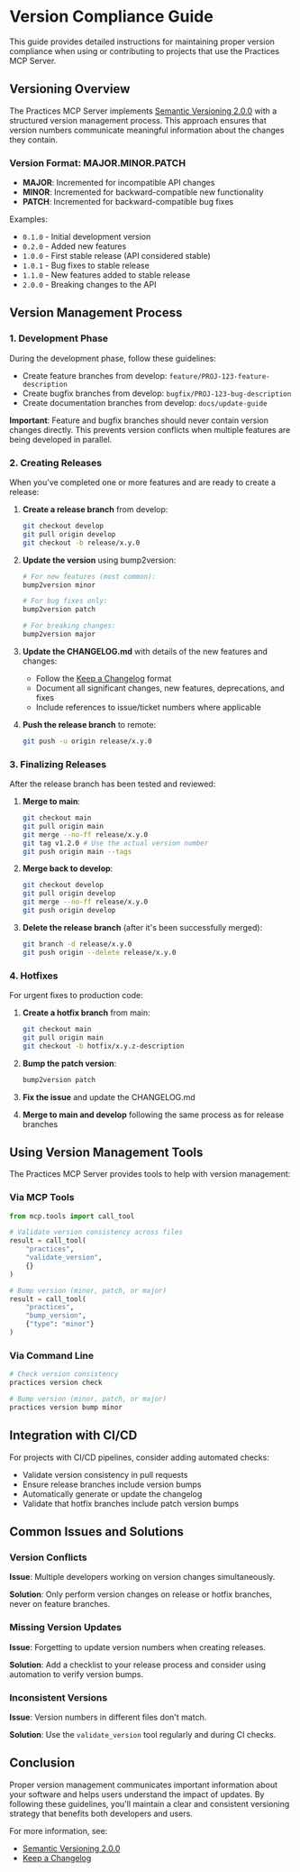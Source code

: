 # Version Compliance Guide

This guide provides detailed instructions for maintaining proper version compliance when using or contributing to projects that use the Practices MCP Server.

## Versioning Overview

The Practices MCP Server implements [Semantic Versioning 2.0.0](https://semver.org/) with a structured version management process. This approach ensures that version numbers communicate meaningful information about the changes they contain.

### Version Format: MAJOR.MINOR.PATCH

- **MAJOR**: Incremented for incompatible API changes
- **MINOR**: Incremented for backward-compatible new functionality
- **PATCH**: Incremented for backward-compatible bug fixes

Examples:
- `0.1.0` - Initial development version
- `0.2.0` - Added new features
- `1.0.0` - First stable release (API considered stable)
- `1.0.1` - Bug fixes to stable release
- `1.1.0` - New features added to stable release
- `2.0.0` - Breaking changes to the API

## Version Management Process

### 1. Development Phase

During the development phase, follow these guidelines:

- Create feature branches from develop: `feature/PROJ-123-feature-description`
- Create bugfix branches from develop: `bugfix/PROJ-123-bug-description`
- Create documentation branches from develop: `docs/update-guide`

**Important**: Feature and bugfix branches should never contain version changes directly. This prevents version conflicts when multiple features are being developed in parallel.

### 2. Creating Releases

When you've completed one or more features and are ready to create a release:

1. **Create a release branch** from develop:
   ```bash
   git checkout develop
   git pull origin develop
   git checkout -b release/x.y.0
   ```

2. **Update the version** using bump2version:
   ```bash
   # For new features (most common):
   bump2version minor
   
   # For bug fixes only:
   bump2version patch
   
   # For breaking changes:
   bump2version major
   ```

3. **Update the CHANGELOG.md** with details of the new features and changes:
   - Follow the [Keep a Changelog](https://keepachangelog.com/) format
   - Document all significant changes, new features, deprecations, and fixes
   - Include references to issue/ticket numbers where applicable

4. **Push the release branch** to remote:
   ```bash
   git push -u origin release/x.y.0
   ```

### 3. Finalizing Releases

After the release branch has been tested and reviewed:

1. **Merge to main**:
   ```bash
   git checkout main
   git pull origin main
   git merge --no-ff release/x.y.0
   git tag v1.2.0 # Use the actual version number
   git push origin main --tags
   ```

2. **Merge back to develop**:
   ```bash
   git checkout develop
   git pull origin develop
   git merge --no-ff release/x.y.0
   git push origin develop
   ```

3. **Delete the release branch** (after it's been successfully merged):
   ```bash
   git branch -d release/x.y.0
   git push origin --delete release/x.y.0
   ```

### 4. Hotfixes

For urgent fixes to production code:

1. **Create a hotfix branch** from main:
   ```bash
   git checkout main
   git pull origin main
   git checkout -b hotfix/x.y.z-description
   ```

2. **Bump the patch version**:
   ```bash
   bump2version patch
   ```

3. **Fix the issue** and update the CHANGELOG.md

4. **Merge to main and develop** following the same process as for release branches

## Using Version Management Tools

The Practices MCP Server provides tools to help with version management:

### Via MCP Tools

```python
from mcp.tools import call_tool

# Validate version consistency across files
result = call_tool(
    "practices", 
    "validate_version",
    {}
)

# Bump version (minor, patch, or major)
result = call_tool(
    "practices", 
    "bump_version", 
    {"type": "minor"}
)
```

### Via Command Line

```bash
# Check version consistency
practices version check

# Bump version (minor, patch, or major)
practices version bump minor
```

## Integration with CI/CD

For projects with CI/CD pipelines, consider adding automated checks:

- Validate version consistency in pull requests
- Ensure release branches include version bumps
- Automatically generate or update the changelog
- Validate that hotfix branches include patch version bumps

## Common Issues and Solutions

### Version Conflicts

**Issue**: Multiple developers working on version changes simultaneously.

**Solution**: Only perform version changes on release or hotfix branches, never on feature branches.

### Missing Version Updates

**Issue**: Forgetting to update version numbers when creating releases.

**Solution**: Add a checklist to your release process and consider using automation to verify version bumps.

### Inconsistent Versions

**Issue**: Version numbers in different files don't match.

**Solution**: Use the `validate_version` tool regularly and during CI checks.

## Conclusion

Proper version management communicates important information about your software and helps users understand the impact of updates. By following these guidelines, you'll maintain a clear and consistent versioning strategy that benefits both developers and users.

For more information, see:
- [Semantic Versioning 2.0.0](https://semver.org/)
- [Keep a Changelog](https://keepachangelog.com/)
